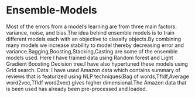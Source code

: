# Ensemble-Models
Most of the errors from a model’s learning are from three main factors: variance, noise, and bias.The idea behind ensemble models is to train different models each with an objective to classify objects.By combining many models we increase stability to model thereby decreasing error and variance.Bagging,Boosting,Stacking,Casting are some of the ensemble models used. Here I have trained data using Random forest and Light Gradient Boosting Decision tree.I have also hypertuned these models using Grid search. Data: I have used Amazon data which contains summary of reviews that is featurized using NLP techniques(Bag of words,TfIdf,Average word2vec,TfIdf word2vec) gives higher dimensional.The Amazon data that is been used has already been pre-processed and loaded.
